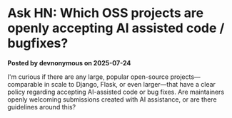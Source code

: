 # Ask HN: Which OSS projects are openly accepting AI assisted code / bugfixes?

**Posted by devnonymous on 2025-07-24**

I'm curious if there are any large, popular open-source projects—comparable in scale to Django, Flask, or even larger—that have a clear policy regarding accepting AI-assisted code or bug fixes. Are maintainers openly welcoming submissions created with AI assistance, or are there guidelines around this?